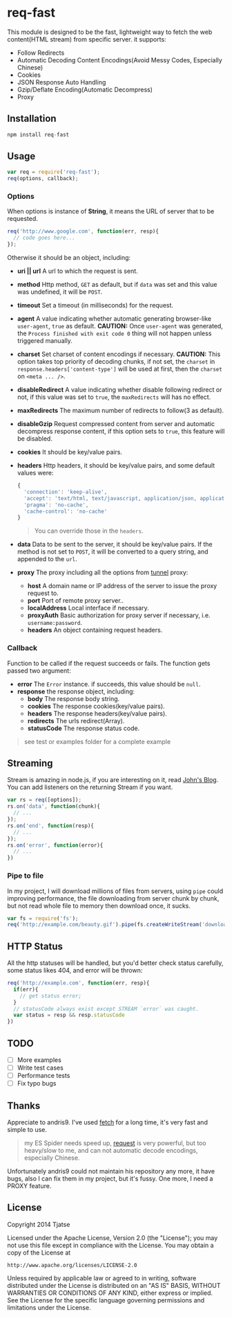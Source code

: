 # req-fast

This module is designed to be the fast, lightweight way to fetch the web content(HTML stream) from specific server. it supports:
- Follow Redirects
- Automatic Decoding Content Encodings(Avoid Messy Codes, Especially Chinese)
- Cookies
- JSON Response Auto Handling
- Gzip/Deflate Encoding(Automatic Decompress)
- Proxy

## Installation
```javascript
npm install req-fast
```

## Usage
```javascript
var req = require('req-fast');
req(options, callback);
```
### Options
When options is instance of **String**, it means the URL of server that to be requested.
```javascript
req('http://www.google.com', function(err, resp){
  // code goes here...
});
```

Otherwise it should be an object, including:
  - **uri || url** A url to which the request is sent.
  - **method** Http method, `GET` as default, but if `data` was set and this value was undefined, it will be `POST`.
  - **timeout** Set a timeout (in milliseconds) for the request.
  - **agent** A value indicating whether automatic generating browser-like `user-agent`, `true` as default. **CAUTION:** Once `user-agent` was generated, the `Process finished with exit code 0` thing will not happen unless triggered manually.
  - **charset** Set charset of content encodings if necessary. **CAUTION:** This option takes top priority of decoding chunks, if not set, the `charset` in `response.headers['content-type']` will be used at first, then the `charset` on `<meta ... />`.
  - **disableRedirect** A value indicating whether disable following redirect or not, if this value was set to `true`, the `maxRedirects` will has no effect.
  - **maxRedirects** The maximum number of redirects to follow(3 as default).
  - **disableGzip** Request compressed content from server and automatic decompress response content, if this option sets to `true`, this feature will be disabled.
  - **cookies** It should be key/value pairs.
  - **headers** Http headers, it should be key/value pairs, and some default values were:

    ```javascript
    {
      'connection': 'keep-alive',
      'accept': 'text/html, text/javascript, application/json, application/xhtml+xml, application/xml;q=0.9, */*;q=0.8',
      'pragma': 'no-cache',
      'cache-control': 'no-cache'
    }
    ```
    > You can override those in the `headers`.
  - **data** Data to be sent to the server, it should be key/value pairs. If the method is not set to `POST`, it will be converted to a query string, and appended to the `url`.
  - **proxy** The proxy including all the options from [tunnel](https://www.npmjs.org/package/tunnel) proxy:
    - **host** A domain name or IP address of the server to issue the proxy request to.
    - **port** Port of remote proxy server..
    - **localAddress** Local interface if necessary.
    - **proxyAuth** Basic authorization for proxy server if necessary, i.e. `username:password`.
    - **headers** An object containing request headers.

### Callback
Function to be called if the request succeeds or fails. The function gets passed two argument:
  - **error** The `Error` instance. if succeeds, this value should be `null`.
  - **response** the response object, including:
    - **body** The response body string.
    - **cookies** The response cookies(key/value pairs).
    - **headers** The response headers(key/value pairs).
    - **redirects** The urls redirect(Array).
    - **statusCode** The response status code.

> see test or examples folder for a complete example

## Streaming
Stream is amazing in node.js, if you are interesting on it, read [John's Blog](http://ejohn.org/blog/node-js-stream-playground/). You can add listeners on the returning Stream if you want.
```javascript
var rs = req([options]);
rs.on('data', function(chunk){
  // ...
});
rs.on('end', function(resp){
  // ...
});
rs.on('error', function(error){
  // ...
})
```
### Pipe to file
In my project, I will download millions of files from servers, using `pipe` could improving performance, the file downloading from server chunk by chunk, but not read whole file to memory then download once, it sucks.
```javascript
var fs = require('fs');
req('http://example.com/beauty.gif').pipe(fs.createWriteStream('download/001.gif'));
```

## HTTP Status
All the http statuses will be handled, but you'd better check status carefully, some status likes 404, and error will be thrown:
```javascript
req('http://example.com', function(err, resp){
  if(err){
    // get status error;
  }
  // statusCode always exist except STREAM `error` was caught.
  var status = resp && resp.statusCode
})
```

## TODO
- [ ] More examples
- [ ] Write test cases
- [ ] Performance tests
- [ ] Fix typo bugs

## Thanks
Appreciate to andris9. I've used [fetch](https://github.com/andris9/fetch) for a long time, it's very fast and simple to use.
> my ES Spider needs speed up, [request](https://github.com/mikeal/request) is very powerful,
> but too heavy/slow to me, and can not automatic decode encodings, especially Chinese.

Unfortunately andris9 could not maintain his repository any more, it have bugs, also I can fix them
in my project, but it's fussy. One more, I need a PROXY feature.

## License
Copyright 2014 Tjatse

Licensed under the Apache License, Version 2.0 (the "License");
you may not use this file except in compliance with the License.
You may obtain a copy of the License at

    http://www.apache.org/licenses/LICENSE-2.0

Unless required by applicable law or agreed to in writing, software
distributed under the License is distributed on an "AS IS" BASIS,
WITHOUT WARRANTIES OR CONDITIONS OF ANY KIND, either express or implied.
See the License for the specific language governing permissions and
limitations under the License.


